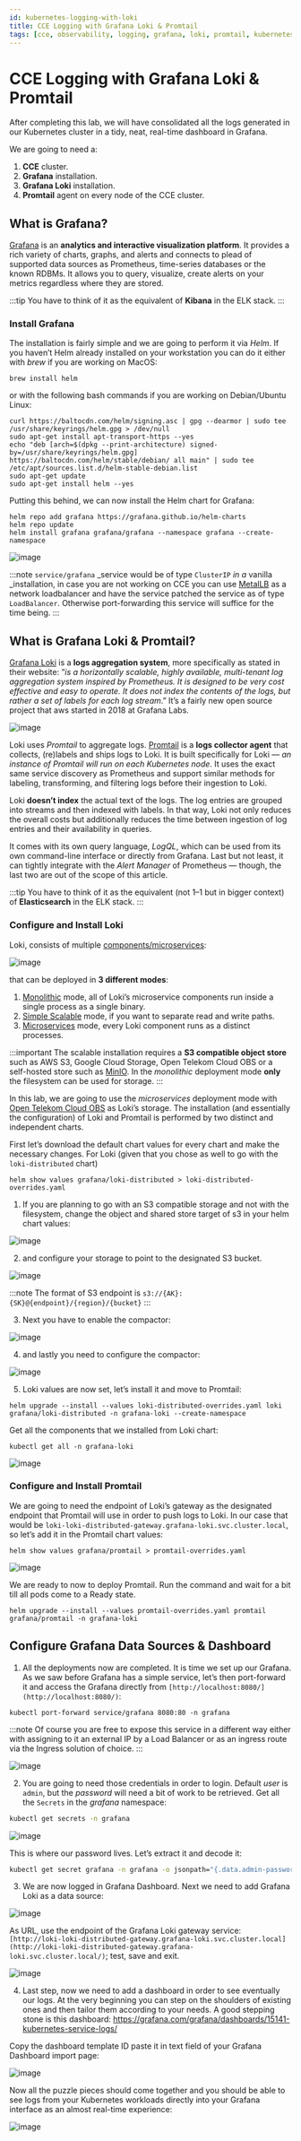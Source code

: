 ```yaml
---
id: kubernetes-logging-with-loki
title: CCE Logging with Grafana Loki & Promtail
tags: [cce, observability, logging, grafana, loki, promtail, kubernetes]
---
```


# CCE Logging with Grafana Loki & Promtail

After completing this lab, we will have consolidated all the logs generated in our Kubernetes cluster in a tidy, neat, real-time dashboard in Grafana.

We are going to need a:

1.  **CCE** cluster.
2.  **Grafana** installation.
3.  **Grafana Loki** installation.
4.  **Promtail** agent on every node of the CCE cluster.


What is Grafana?
----------------

[Grafana](https://grafana.com/) is an **analytics and interactive visualization platform**. It provides a rich variety of charts, graphs, and alerts and connects to plead of supported data sources as Prometheus, time-series databases or the known RDBMs. It allows you to query, visualize, create alerts on your metrics regardless where they are stored.

:::tip
You have to think of it as the equivalent of **Kibana** in the ELK stack.
:::

### Install Grafana

The installation is fairly simple and we are going to perform it via _Helm_. If you haven’t Helm already installed on your workstation you can do it either with _brew_ if you are working on MacOS:

```shell
brew install helm
```

or with the following bash commands if you are working on Debian/Ubuntu Linux:

```shell
curl https://baltocdn.com/helm/signing.asc | gpg --dearmor | sudo tee /usr/share/keyrings/helm.gpg > /dev/null
sudo apt-get install apt-transport-https --yes
echo "deb [arch=$(dpkg --print-architecture) signed-by=/usr/share/keyrings/helm.gpg] https://baltocdn.com/helm/stable/debian/ all main" | sudo tee /etc/apt/sources.list.d/helm-stable-debian.list
sudo apt-get update
sudo apt-get install helm --yes
```

Putting this behind, we can now install the Helm chart for Grafana:

```shell
helm repo add grafana https://grafana.github.io/helm-charts
helm repo update
helm install grafana grafana/grafana --namespace grafana --create-namespace
```

![image](/img/docs/blueprints/by-use-case/observability/kubernetes-logging-with-loki/1_m8J4oWftIIhbRunvacQ9JA.webp)

:::note
`service/grafana` _service would be of type `ClusterIP` _in a_ vanilla _installation, in case you are not working on CCE 
you can use [MetalLB](https://metallb.io/) as a network loadbalancer and have the service patched the service as of type `LoadBalancer`. Otherwise
port-forwarding this service will suffice for the time being.
:::

What is Grafana Loki & Promtail?
--------------------------------

[Grafana Loki](https://grafana.com/oss/loki/) is a **logs aggregation system**, more specifically as stated in their website: ”_is a horizontally scalable, highly available, multi-tenant log aggregation system inspired by Prometheus. It is designed to be very cost effective and easy to operate. It does not index the contents of the logs, but rather a set of labels for each log stream_.” It’s a fairly new open source project that aws started in 2018 at Grafana Labs.

![image](/img/docs/blueprints/by-use-case/observability/kubernetes-logging-with-loki/1_x7vfbTFPrJDX9n99xuigmw.webp)

Loki uses _Promtail_ to aggregate logs. [Promtail](https://grafana.com/docs/loki/latest/clients/promtail/) is a **logs collector agent** that collects, (re)labels and ships logs to Loki. It is built specifically for Loki — _an instance of Promtail will run on each Kubernetes node_. It uses the exact same service discovery as Prometheus and support similar methods for labeling, transforming, and filtering logs before their ingestion to Loki.

Loki **doesn’t index** the actual text of the logs. The log entries are grouped into streams and then indexed with labels. In that way, Loki not only reduces the overall costs but additionally reduces the time between ingestion of log entries and their availability in queries.

It comes with its own query language, _LogQL_, which can be used from its own command-line interface or directly from Grafana. Last but not least, it can tightly integrate with the _Alert Manager_ of Prometheus — though, the last two are out of the scope of this article.

:::tip
You have to think of it as the equivalent (not 1–1 but in bigger context) of **Elasticsearch** in the ELK stack.
:::

### Configure and Install Loki

Loki, consists of multiple [components/microservices](https://grafana.com/docs/loki/latest/fundamentals/architecture/deployment-modes/):

![image](/img/docs/blueprints/by-use-case/observability/kubernetes-logging-with-loki/1_dxVzmGkmFHgkuyJmW1VK3g.webp)

that can be deployed in **3 different modes**:

1.  [Monolithic](https://grafana.com/docs/loki/latest/fundamentals/architecture/deployment-modes/#monolithic-mode) mode, all of Loki’s microservice components run inside a single process as a single binary.
2.  [Simple Scalable](https://grafana.com/docs/loki/latest/fundamentals/architecture/deployment-modes/#simple-scalable-deployment-mode) mode, if you want to separate read and write paths.
3.  [Microservices](https://grafana.com/docs/loki/latest/fundamentals/architecture/deployment-modes/#microservices-mode) mode, every Loki component runs as a distinct processes.

:::important
The scalable installation requires a **S3 compatible object store** such as AWS S3, Google Cloud Storage, Open Telekom Cloud OBS or a self-hosted store such as [MinIO](https://min.io/). In the _monolithic_ deployment mode **only** the filesystem can be used for storage.
:::

In this lab, we are going to use the _microservices_ deployment mode with [Open Telekom Cloud OBS](https://open-telekom-cloud.com/en/products-services/core-services/object-storage-service) as Loki’s storage. The installation (and essentially the configuration) of Loki and Promtail is performed by two distinct and independent charts.

First let’s download the default chart values for every chart and make the necessary changes. For Loki (given that you chose as well to go with the `loki-distributed` chart)

```shell
helm show values grafana/loki-distributed > loki-distributed-overrides.yaml
```

1. If you are planning to go with an S3 compatible storage and not with the filesystem, change the object and shared store target of s3
in your helm chart values:

![image](/img/docs/blueprints/by-use-case/observability/kubernetes-logging-with-loki/1_m6H5W8D5FxdxunL0PYZjmQ.webp)

2. and configure your storage to point to the designated S3 bucket.

![image](/img/docs/blueprints/by-use-case/observability/kubernetes-logging-with-loki/1_be63glOSUO7fwc21h1KVDA.webp)

:::note
The format of S3 endpoint is `s3://{AK}:{SK}@{endpoint}/{region}/{bucket}`
:::

3. Next you have to enable the compactor:

![image](/img/docs/blueprints/by-use-case/observability/kubernetes-logging-with-loki/1_QQU5x7QDEmOBj95hOiAaAw.webp)

4. and lastly you need to configure the compactor:

![image](/img/docs/blueprints/by-use-case/observability/kubernetes-logging-with-loki/1_SL6Snpm9qU_ubI3DrfPskA.webp)


5. Loki values are now set, let’s install it and move to Promtail:

```shell
helm upgrade --install --values loki-distributed-overrides.yaml loki grafana/loki-distributed -n grafana-loki --create-namespace
```

Get all the components that we installed from Loki chart:

```
kubectl get all -n grafana-loki
```

![image](/img/docs/blueprints/by-use-case/observability/kubernetes-logging-with-loki/1_0WVdeJICkfrez73x43r1bQ.webp)


### Configure and Install Promtail

We are going to need the endpoint of Loki’s gateway as the designated endpoint that Promtail will use in order to push logs to Loki. In our case that would be `loki-loki-distributed-gateway.grafana-loki.svc.cluster.local`, so let’s add it in the Promtail chart values:

```shell
helm show values grafana/promtail > promtail-overrides.yaml
```

![image](/img/docs/blueprints/by-use-case/observability/kubernetes-logging-with-loki/1_-MaxuCNpIezRgFm-VQZ_ow.webp)

We are ready to now to deploy Promtail. Run the command and wait for a bit till all pods come to a Ready state.

```shell
helm upgrade --install --values promtail-overrides.yaml promtail grafana/promtail -n grafana-loki
```

Configure Grafana Data Sources & Dashboard
------------------------------------------

1. All the deployments now are completed. It is time we set up our Grafana. As we saw before Grafana has a simple service, let’s then port-forward it and access the Grafana directly from `[http://localhost:8080/](http://localhost:8080/)`:

```
kubectl port-forward service/grafana 8080:80 -n grafana
```

:::note
Of course you are free to expose this service in a different way either with assigning to it an external IP by a Load Balancer or as an ingress route via the Ingress solution of choice.
:::

![image](/img/docs/blueprints/by-use-case/observability/kubernetes-logging-with-loki/1_dSCLtTxGHOeAawTkJGI0lg.webp)


2. You are going to need those credentials in order to login. Default *user* is `admin`, but the *password* will need a bit of work to be retrieved. Get all the `Secrets` in the _grafana_ namespace:

```bash
kubectl get secrets -n grafana
```

![image](/img/docs/blueprints/by-use-case/observability/kubernetes-logging-with-loki/1_t_0OqRNB4kaMlbUpQZkshQ.webp)

This is where our password lives. Let’s extract it and decode it:

```bash
kubectl get secret grafana -n grafana -o jsonpath="{.data.admin-password}" | base64 --decode ; echo
```

3. We are now logged in Grafana Dashboard. Next we need to add Grafana Loki as a data source:

![image](/img/docs/blueprints/by-use-case/observability/kubernetes-logging-with-loki/1_R2CxfRgIMj9uXGzYMcA0GA.webp)

As URL, use the endpoint of the Grafana Loki gateway service: `[http://loki-loki-distributed-gateway.grafana-loki.svc.cluster.local](http://loki-loki-distributed-gateway.grafana-loki.svc.cluster.local/)`; test, save and exit.

![image](/img/docs/blueprints/by-use-case/observability/kubernetes-logging-with-loki/1_0ILMUg1ZbO5W--NfKjkeWQ.webp)

4. Last step, now we need to add a dashboard in order to see eventually our logs. At the very beginning you can step on the shoulders of existing ones and then tailor them according to your needs. A good stepping stone is this dashboard: https://grafana.com/grafana/dashboards/15141-kubernetes-service-logs/
   
Copy the dashboard template ID paste it in text field of your Grafana Dashboard import page:

![image](/img/docs/blueprints/by-use-case/observability/kubernetes-logging-with-loki/1_bPVWpLNj1oS71KIZQI6A9Q.webp)


Now all the puzzle pieces should come together and you should be able to see logs from your Kubernetes workloads directly into your Grafana interface as an almost real-time experience:

![image](/img/docs/blueprints/by-use-case/observability/kubernetes-logging-with-loki/1_JhD38QI651EA3UW_LYF_qg.webp)
